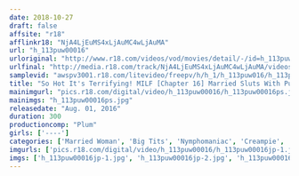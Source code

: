 ```yaml
---
date: 2018-10-27
draft: false
affsite: "r18"
afflinkr18: "NjA4LjEuMS4xLjAuMC4wLjAuMA"
url: "h_113puw00016"
urloriginal: "http://www.r18.com/videos/vod/movies/detail/-/id=h_113puw00016"
urlfinal: "http://media.r18.com/track/NjA4LjEuMS4xLjAuMC4wLjAuMA/videos/vod/movies/detail/-/id=h_113puw00016"
samplevid: "awspv3001.r18.com/litevideo/freepv/h/h_1/h_113puw016/h_113puw016_dmb_w.mp4"
title: "So Hot It's Terrifying! MILF [Chapter 16] Married Sluts With Pussies So Sensitive And Throbbing They Can't Hide It - Even if They Hate Themselves For It"
mainimgurl: "pics.r18.com/digital/video/h_113puw00016/h_113puw00016ps.jpg"
mainimgs: "h_113puw00016ps.jpg"
releasedate: "Aug. 01, 2016"
duration: 300
productioncomp: "Plum"
girls: ['----']
categories: ['Married Woman', 'Big Tits', 'Nymphomaniac', 'Creampie', 'Compilation', 'Over 4 Hours']
imgurls: ['pics.r18.com/digital/video/h_113puw00016/h_113puw00016jp-1.jpg', 'pics.r18.com/digital/video/h_113puw00016/h_113puw00016jp-2.jpg', 'pics.r18.com/digital/video/h_113puw00016/h_113puw00016jp-3.jpg', 'pics.r18.com/digital/video/h_113puw00016/h_113puw00016jp-4.jpg', 'pics.r18.com/digital/video/h_113puw00016/h_113puw00016jp-5.jpg', 'pics.r18.com/digital/video/h_113puw00016/h_113puw00016jp-6.jpg', 'pics.r18.com/digital/video/h_113puw00016/h_113puw00016jp-7.jpg', 'pics.r18.com/digital/video/h_113puw00016/h_113puw00016jp-8.jpg', 'pics.r18.com/digital/video/h_113puw00016/h_113puw00016jp-9.jpg', 'pics.r18.com/digital/video/h_113puw00016/h_113puw00016jp-10.jpg', 'pics.r18.com/digital/video/h_113puw00016/h_113puw00016jp-11.jpg', 'pics.r18.com/digital/video/h_113puw00016/h_113puw00016jp-12.jpg', 'pics.r18.com/digital/video/h_113puw00016/h_113puw00016jp-13.jpg', 'pics.r18.com/digital/video/h_113puw00016/h_113puw00016jp-14.jpg', 'pics.r18.com/digital/video/h_113puw00016/h_113puw00016jp-15.jpg', 'pics.r18.com/digital/video/h_113puw00016/h_113puw00016jp-16.jpg', 'pics.r18.com/digital/video/h_113puw00016/h_113puw00016jp-17.jpg', 'pics.r18.com/digital/video/h_113puw00016/h_113puw00016jp-18.jpg', 'pics.r18.com/digital/video/h_113puw00016/h_113puw00016jp-19.jpg', 'pics.r18.com/digital/video/h_113puw00016/h_113puw00016jp-20.jpg']
imgs: ['h_113puw00016jp-1.jpg', 'h_113puw00016jp-2.jpg', 'h_113puw00016jp-3.jpg', 'h_113puw00016jp-4.jpg', 'h_113puw00016jp-5.jpg', 'h_113puw00016jp-6.jpg', 'h_113puw00016jp-7.jpg', 'h_113puw00016jp-8.jpg', 'h_113puw00016jp-9.jpg', 'h_113puw00016jp-10.jpg', 'h_113puw00016jp-11.jpg', 'h_113puw00016jp-12.jpg', 'h_113puw00016jp-13.jpg', 'h_113puw00016jp-14.jpg', 'h_113puw00016jp-15.jpg', 'h_113puw00016jp-16.jpg', 'h_113puw00016jp-17.jpg', 'h_113puw00016jp-18.jpg', 'h_113puw00016jp-19.jpg', 'h_113puw00016jp-20.jpg']
---
```

